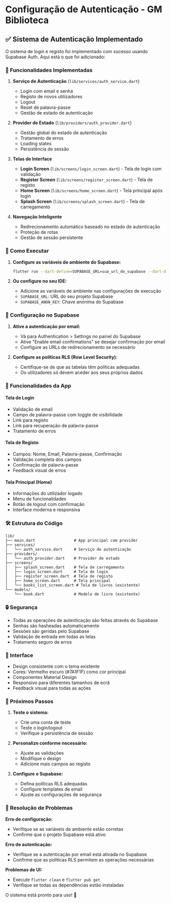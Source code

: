 # Configuração de Autenticação - GM Biblioteca

## ✅ Sistema de Autenticação Implementado

O sistema de login e registo foi implementado com sucesso usando Supabase Auth. Aqui está o que foi adicionado:

### 🔧 Funcionalidades Implementadas

1. **Serviço de Autenticação** (`lib/services/auth_service.dart`)
   - Login com email e senha
   - Registo de novos utilizadores
   - Logout
   - Reset de palavra-passe
   - Gestão de estado de autenticação

2. **Provider de Estado** (`lib/providers/auth_provider.dart`)
   - Gestão global do estado de autenticação
   - Tratamento de erros
   - Loading states
   - Persistência de sessão

3. **Telas de Interface**
   - **Login Screen** (`lib/screens/login_screen.dart`) - Tela de login com validação
   - **Register Screen** (`lib/screens/register_screen.dart`) - Tela de registo
   - **Home Screen** (`lib/screens/home_screen.dart`) - Tela principal após login
   - **Splash Screen** (`lib/screens/splash_screen.dart`) - Tela de carregamento

4. **Navegação Inteligente**
   - Redirecionamento automático baseado no estado de autenticação
   - Proteção de rotas
   - Gestão de sessão persistente

### 🚀 Como Executar

1. **Configure as variáveis de ambiente do Supabase:**
   ```bash
   flutter run --dart-define=SUPABASE_URL=sua_url_do_supabase --dart-define=SUPABASE_ANON_KEY=sua_chave_anonima
   ```

2. **Ou configure no seu IDE:**
   - Adicione as variáveis de ambiente nas configurações de execução
   - `SUPABASE_URL`: URL do seu projeto Supabase
   - `SUPABASE_ANON_KEY`: Chave anónima do Supabase

### 🔐 Configuração no Supabase

1. **Ative a autenticação por email:**
   - Vá para Authentication > Settings no painel do Supabase
   - Ative "Enable email confirmations" se desejar confirmação por email
   - Configure as URLs de redirecionamento se necessário

2. **Configure as políticas RLS (Row Level Security):**
   - Certifique-se de que as tabelas têm políticas adequadas
   - Os utilizadores só devem aceder aos seus próprios dados

### 📱 Funcionalidades da App

#### Tela de Login
- Validação de email
- Campo de palavra-passe com toggle de visibilidade
- Link para registo
- Link para recuperação de palavra-passe
- Tratamento de erros

#### Tela de Registo
- Campos: Nome, Email, Palavra-passe, Confirmação
- Validação completa dos campos
- Confirmação de palavra-passe
- Feedback visual de erros

#### Tela Principal (Home)
- Informações do utilizador logado
- Menu de funcionalidades
- Botão de logout com confirmação
- Interface moderna e responsiva

### 🛠️ Estrutura do Código

```
lib/
├── main.dart                 # App principal com provider
├── services/
│   └── auth_service.dart     # Serviço de autenticação
├── providers/
│   └── auth_provider.dart    # Provider de estado
├── screens/
│   ├── splash_screen.dart    # Tela de carregamento
│   ├── login_screen.dart     # Tela de login
│   ├── register_screen.dart  # Tela de registo
│   ├── home_screen.dart      # Tela principal
│   └── books_list_screen.dart # Tela de livros (existente)
└── models/
    └── book.dart             # Modelo de livro (existente)
```

### 🔒 Segurança

- Todas as operações de autenticação são feitas através do Supabase
- Senhas são hasheadas automaticamente
- Sessões são geridas pelo Supabase
- Validação de entrada em todas as telas
- Tratamento seguro de erros

### 🎨 Interface

- Design consistente com o tema existente
- Cores: Vermelho escuro (#7A1F1F) como cor principal
- Componentes Material Design
- Responsivo para diferentes tamanhos de ecrã
- Feedback visual para todas as ações

### 📝 Próximos Passos

1. **Teste o sistema:**
   - Crie uma conta de teste
   - Teste o login/logout
   - Verifique a persistência de sessão

2. **Personalize conforme necessário:**
   - Ajuste as validações
   - Modifique o design
   - Adicione mais campos ao registo

3. **Configure o Supabase:**
   - Defina políticas RLS adequadas
   - Configure templates de email
   - Ajuste as configurações de segurança

### 🐛 Resolução de Problemas

**Erro de configuração:**
- Verifique se as variáveis de ambiente estão corretas
- Confirme que o projeto Supabase está ativo

**Erro de autenticação:**
- Verifique se a autenticação por email está ativada no Supabase
- Confirme que as políticas RLS permitem as operações necessárias

**Problemas de UI:**
- Execute `flutter clean` e `flutter pub get`
- Verifique se todas as dependências estão instaladas

O sistema está pronto para uso! 🎉
